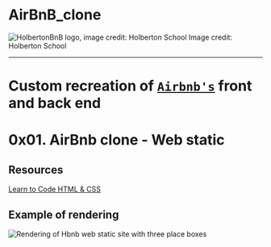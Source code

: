 # AirBnB_clone
![HolbertonBnB logo, image credit: Holberton
School](https://holbertonintranet.s3.amazonaws.com/uploads/medias/2018/6/65f4a1dd9c51265f49d0.png?X-Amz-Algorithm=AWS4-HMAC-SHA256&X-Amz-Credential=AKIARDDGGGOUXW7JF5MT%2F20190705%2Fus-east-1%2Fs3%2Faws4_request&X-Amz-Date=20190705T140914Z&X-Amz-Expires=86400&X-Amz-SignedHeaders=host&X-Amz-Signature=9bab52d841eb4673da3ded2ece6e75617ef31f6f7f2d468697481f1fd02b209f)
Image credit: Holberton School

---
# Custom recreation of [`Airbnb's`](https://www.airbnb.com/) front and back end

# 0x01. AirBnb clone - Web static

## Resources

[Learn to Code HTML & CSS](https://learn.shayhowe.com/html-css/) </br >

## Example of rendering

![Rendering of Hbnb web static site with three place boxes](https://www.dropbox.com/s/mlftdh8t5lv3z95/Screenshot%202019-07-21%2018.34.08.png?dl=0 "Hbnb web static site example")